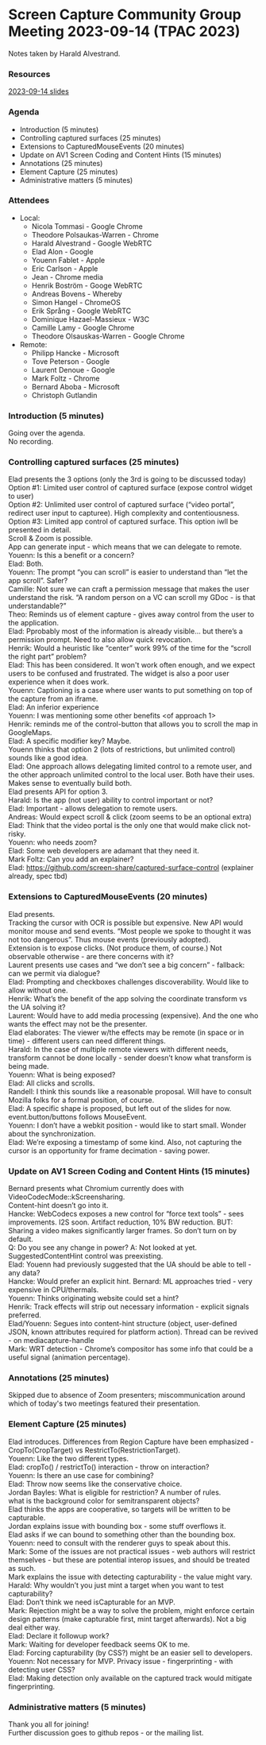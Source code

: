 # Screen Capture Community Group Meeting 2023-09-14 (TPAC 2023)

Notes taken by Harald Alvestrand.

### Resources
[2023-09-14 slides](https://docs.google.com/presentation/d/10i4HFYZ4CylpFUuoJcigfiI5uS7pK3uaseQpcYhugAY/edit?usp=sharing)  

### Agenda

* Introduction (5 minutes)  
* Controlling captured surfaces (25 minutes)  
* Extensions to CapturedMouseEvents (20 minutes)  
* Update on AV1 Screen Coding and Content Hints (15 minutes)  
* Annotations (25 minutes)  
* Element Capture (25 minutes)  
* Administrative matters (5 minutes)  

### Attendees
* Local:
  * Nicola Tommasi - Google Chrome
  * Theodore Polsaukas-Warren - Chrome
  * Harald Alvestrand - Google WebRTC
  * Elad Alon - Google
  * Youenn Fablet - Apple
  * Eric Carlson - Apple
  * Jean - Chrome media
  * Henrik Boström - Googe WebRTC
  * Andreas Bovens - Whereby
  * Simon Hangel - ChromeOS
  * Erik Språng - Google WebRTC
  * Dominique Hazael-Massieux - W3C
  * Camille Lamy - Google Chrome
  * Theodore Olsauskas-Warren - Google Chrome
* Remote:
  * Philipp Hancke - Microsoft
  * Tove Peterson - Google
  * Laurent Denoue - Google
  * Mark Foltz - Chrome
  * Bernard Aboba - Microsoft
  * Christoph Gutlandin

### Introduction (5 minutes)
Going over the agenda.  
No recording.  

### Controlling captured surfaces (25 minutes)  
Elad presents the 3 options (only the 3rd is going to be discussed today)  
Option #1: Limited user control of captured surface (expose control widget to user)  
Option #2: Unlimited user control of captured surface (“video portal”, redirect user input to capturee). High complexity and contentiousness.  
Option #3: Limited app control of captured surface. This option iwll be presented in detail.  
Scroll & Zoom is possible.  
App can generate input - which means that we can delegate to remote.  
Youenn: Is this a benefit or a concern?  
Elad: Both.  
Youenn: The prompt “you can scroll” is easier to understand than “let the app scroll”. Safer?  
Camille: Not sure we can craft a permission message that makes the user understand the risk. “A random person on a VC can scroll my GDoc - is that understandable?”  
Theo: Reminds us of element capture - gives away control from the user to the application.  
Elad: Pprobably most of the information is already visible... but there’s a permission prompt. Need to also allow quick revocation.  
Henrik: Would a heuristic like “center” work 99% of the time for the “scroll the right part” problem?  
Elad: This has been considered. It won't work often enough, and we expect users to be confused and frustrated. The widget is also a poor user experience when it does work.  
Youenn: Captioning is a case where user wants to put something on top of the capture from an iframe. <missed details here>  
Elad: An inferior experience  
Youenn: I was mentioning some other benefits <of approach 1>  
Henrik: reminds me of the control-button that allows you to scroll the map in GoogleMaps.  
Elad: A specific modifier key? Maybe.  
Youenn thinks that option 2 (lots of restrictions, but unlimited control) sounds like a good idea.  
Elad: One approach allows delegating limited control to a remote user, and the other approach unlimited control to the local user. Both have their uses. Makes sense to eventually build both.  
Elad presents API for option 3.  
Harald: Is the app (not user) ability to control important or not?  
Elad: Important - allows delegation to remote users.  
Andreas: Would expect scroll & click (zoom seems to be an optional extra)  
Elad: Think that the video portal is the only one that would make click not-risky.  
Youenn: who needs zoom?  
Elad: Some web developers are adamant that they need it.  
Mark Foltz: Can you add an explainer?  
Elad: https://github.com/screen-share/captured-surface-control (explainer already, spec tbd)  

### Extensions to CapturedMouseEvents (20 minutes)
Elad presents.  
Tracking the cursor with OCR is possible but expensive. New API would monitor mouse and send events. “Most people we spoke to thought it was not too dangerous”. Thus mouse events (previously adopted).  
Extension is to expose clicks. (Not produce them, of course.) Not observable otherwise - are there concerns with it?  
Laurent presents use cases and “we don’t see a big concern” - fallback: can we permit via dialogue?  
Elad: Prompting and checkboxes challenges discoverability. Would like to allow without one.  
Henrik: What’s the benefit of the app solving the coordinate transform vs the UA solving it?  
Laurent: Would have to add media processing (expensive). And the one who wants the effect may not be the presenter.  
Elad elaborates: The viewer w/the effects may be remote (in space or in time) - different users can need different things.  
Harald: In the case of multiple remote viewers with different needs, transform cannot be done locally - sender doesn’t know what transform is being made.  
Youenn: What is being exposed?  
Elad: All clicks and scrolls.  
Randell: I think this sounds like a reasonable proposal. Will have to consult Mozilla folks for a formal position, of course.  
Elad: A specific shape is proposed, but left out of the slides for now. event.button/buttons follows MouseEvent.  
Youenn: I don’t have a webkit position - would like to start small. Wonder about the synchronization.  
Elad: We’re exposing a timestamp of some kind. Also, not capturing the cursor is an opportunity for frame decimation - saving power.  


### Update on AV1 Screen Coding and Content Hints (15 minutes)
Bernard presents what Chromium currently does with VideoCodecMode::kScreensharing.  
Content-hint doesn’t go into it.  
Hancke: WebCodecs exposes a new control for “force text tools” - sees improvements. I2S soon. Artifact reduction, 10% BW reduction. BUT: Sharing a video makes significantly larger frames. So don’t turn on by default.  
Q: Do you see any change in power? A: Not looked at yet.  
SuggestedContentHint control was preexisting.  
Elad: Youenn had previously suggested that the UA should be able to tell - any data?  
Hancke: Would prefer an explicit hint. Bernard: ML approaches tried - very expensive in CPU/thermals.  
Youenn: Thinks originating website could set a hint?  
Henrik: Track effects will strip out necessary information - explicit signals preferred.  
Elad/Youenn: Segues into content-hint structure (object, user-defined JSON, known attributes required for platform action). Thread can be revived - on mediacapture-handle  
Mark: WRT detection - Chrome’s compositor has some info that could be a useful signal (animation percentage).  

### Annotations (25 minutes)
Skipped due to absence of Zoom presenters; miscommunication around which of today's two meetings featured their presentation.

### Element Capture (25 minutes)
Elad introduces. Differences from Region Capture have been emphasized - CropTo(CropTarget) vs RestrictTo(RestrictionTarget).  
Youenn: Like the two different types.  
Elad: cropTo() / restrictTo() interaction - throw on interaction?  
Youenn: Is there an use case for combining?  
Elad: Throw now seems like the conservative choice.  
Jordan Bayles: What is eligible for restriction? A number of rules.  
what is the background color for semitransparent objects?  
Elad thinks the apps are cooperative, so targets will be written to be capturable.  
Jordan explains issue with bounding box - some stuff overflows it.  
Elad asks if we can bound to something other than the bounding box.  
Youenn: need to consult with the renderer guys to speak about this.  
Mark: Some of the issues are not practical issues - web authors will restrict themselves - but these are potential interop issues, and should be treated as such.  
Mark explains the issue with detecting capturability - the value might vary.  
Harald: Why wouldn’t you just mint a target when you want to test capturability?  
Elad: Don’t think we need isCapturable for an MVP.  
Mark: Rejection might be a way to solve the problem, might enforce certain design patterns (make capturable first, mint target afterwards). Not a big deal either way.  
Elad: Declare it followup work?  
Mark: Waiting for developer feedback seems OK to me.  
Elad: Forcing capturability (by CSS?) might be an easier sell to developers.  
Youenn: Not necessary for MVP. Privacy issue - fingerprinting - with detecting user CSS?  
Elad: Making detection only available on the captured track would mitigate fingerprinting.  

### Administrative matters (5 minutes)  
Thank you all for joining!  
Further discussion goes to github repos - or the mailing list.  
